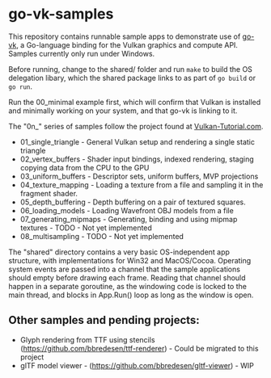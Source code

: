 # go-vk-samples

This repository contains runnable sample apps to demonstrate use of [go-vk](https://github.com/bbredesen/go-vk), a
Go-language binding for the Vulkan graphics and compute API. Samples currently only run under Windows.

Before running, change to the shared/ folder and run `make` to build the OS delegation libary, which the shared package links to as part of `go build` or `go run`.

Run the 00_minimal example first, which will confirm that Vulkan is installed and minimally working on your system, and
that go-vk is linking to it.

The "0n_" series of samples follow the project found at [Vulkan-Tutorial.com](https://vulkan-tutorial.com).

* 01_single_triangle - General Vulkan setup and rendering a single static triangle
* 02_vertex_buffers - Shader input bindings, indexed rendering, staging copying data from the CPU to the GPU
* 03_uniform_buffers - Descriptor sets, uniform buffers, MVP projections
* 04_texture_mapping - Loading a texture from a file and sampling it in the fragment shader.
* 05_depth_buffering - Depth buffering on a pair of textured squares.
* 06_loading_models - Loading Wavefront OBJ models from a file
* 07_generating_mipmaps - Generating, binding and using mipmap textures - TODO - Not yet implemented
* 08_multisampling - TODO - Not yet implemented

The "shared" directory contains a very basic OS-independent app structure, with implementations for Win32 and MacOS/Cocoa.
Operating system events are passed into a channel that the sample applications should empty before drawing each frame. Reading that channel should happen in a separate goroutine, as the windowing code is locked to the main thread, and blocks in App.Run() loop as long as the window is open.

## Other samples and pending projects:

- Glyph rendering from TTF using stencils (https://github.com/bbredesen/ttf-renderer) - Could be migrated to this project
- glTF model viewer - (https://github.com/bbredesen/gltf-viewer) - WIP
